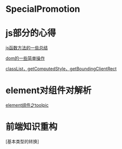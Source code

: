 # SpecialPromotion

<h1>js部分的心得</h1>

[js函数方法的一些总结](https://github.com/wulinsheng123/SpecialPromotion/issues/1)

[dom的一些简单操作](https://github.com/wulinsheng123/SpecialPromotion/issues/2)

[classList，getComputedStyle，getBoundingClientRect](https://github.com/wulinsheng123/SpecialPromotion/blob/master/js%E6%80%BB%E7%BB%93/DOM%E6%93%8D%E4%BD%9C.md)



<h1>element对组件对解析</h1>

[element组件之toolpic](https://github.com/wulinsheng123/SpecialPromotion/blob/master/js%E6%80%BB%E7%BB%93/element.md)


<h1>前端知识重构</h1>

[基本类型的转换]
